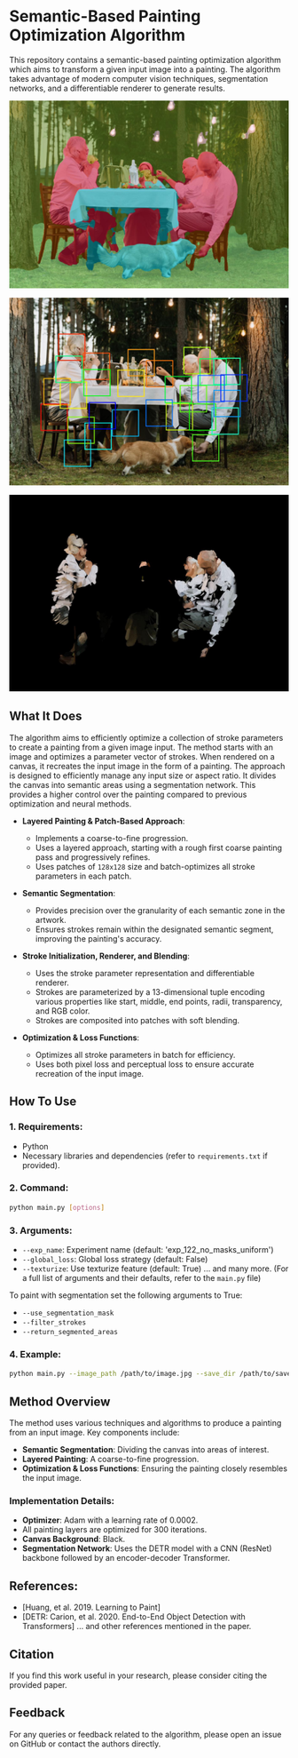 # Semantic-Based Painting Optimization Algorithm

This repository contains a semantic-based painting optimization algorithm which aims to transform a given input image into a painting. The algorithm takes advantage of modern computer vision techniques, segmentation networks, and a differentiable renderer to generate results.



![Reference Image 1](media_readme/dinner_dog_segm_mask_overlay_original.jpg)

![Reference Image 2](media_readme/high_error_src_img_person_level_1.jpg)

![Reference Image 2](media_readme/dinner_dog_process_text_mask_person_lvl_3.jpg)

## What It Does

The algorithm aims to efficiently optimize a collection of stroke parameters to create a painting from a given image input. The method starts with an image and optimizes a parameter vector of strokes. When rendered on a canvas, it recreates the input image in the form of a painting. The approach is designed to efficiently manage any input size or aspect ratio. It divides the canvas into semantic areas using a segmentation network. This provides a higher control over the painting compared to previous optimization and neural methods.

- **Layered Painting & Patch-Based Approach**: 
  - Implements a coarse-to-fine progression.
  - Uses a layered approach, starting with a rough first coarse painting pass and progressively refines.
  - Uses patches of `128x128` size and batch-optimizes all stroke parameters in each patch.

- **Semantic Segmentation**:
  - Provides precision over the granularity of each semantic zone in the artwork.
  - Ensures strokes remain within the designated semantic segment, improving the painting's accuracy.

- **Stroke Initialization, Renderer, and Blending**:
  - Uses the stroke parameter representation and differentiable renderer.
  - Strokes are parameterized by a 13-dimensional tuple encoding various properties like start, middle, end points, radii, transparency, and RGB color.
  - Strokes are composited into patches with soft blending.

- **Optimization & Loss Functions**:
  - Optimizes all stroke parameters in batch for efficiency.
  - Uses both pixel loss and perceptual loss to ensure accurate recreation of the input image.

## How To Use

### 1. Requirements:

- Python
- Necessary libraries and dependencies (refer to `requirements.txt` if provided).

### 2. Command:

```bash
python main.py [options]
```

### 3. Arguments:

- `--exp_name`: Experiment name (default: 'exp_122_no_masks_uniform')
- `--global_loss`: Global loss strategy (default: False)
- `--texturize`: Use texturize feature (default: True)
... and many more. (For a full list of arguments and their defaults, refer to the `main.py` file)

To paint with segmentation set the following arguments to True:
- `--use_segmentation_mask`
- `--filter_strokes`
- `--return_segmented_areas`

### 4. Example:

```bash
python main.py --image_path /path/to/image.jpg --save_dir /path/to/save_directory
```


## Method Overview

The method uses various techniques and algorithms to produce a painting from an input image. Key components include:

- **Semantic Segmentation**: Dividing the canvas into areas of interest.
- **Layered Painting**: A coarse-to-fine progression.
- **Optimization & Loss Functions**: Ensuring the painting closely resembles the input image.

### Implementation Details:

- **Optimizer**: Adam with a learning rate of 0.0002.
- All painting layers are optimized for 300 iterations.
- **Canvas Background**: Black.
- **Segmentation Network**: Uses the DETR model with a CNN (ResNet) backbone followed by an encoder-decoder Transformer.

## References:

- [Huang, et al. 2019. Learning to Paint]
- [DETR: Carion, et al. 2020. End-to-End Object Detection with Transformers]
... and other references mentioned in the paper.

## Citation

If you find this work useful in your research, please consider citing the provided paper.

## Feedback

For any queries or feedback related to the algorithm, please open an issue on GitHub or contact the authors directly.
